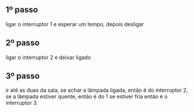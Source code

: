 ## 1º passo
ligar o interruptor 1 e esperar um tempo, depois desligar

## 2º passo
ligar o interruptor 2 e deixar ligado

## 3º passo
ir até as duas da sala, se achar a lâmpada ligada, então é do interruptor 2, se a lâmpada estiver quente, então é do 1 se estiver fria então é o interruptor 3.